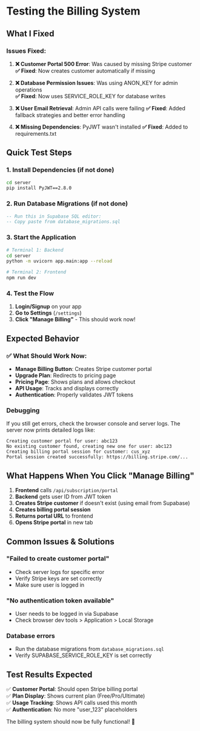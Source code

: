 # Testing the Billing System

## What I Fixed

### Issues Fixed:
1. **❌ Customer Portal 500 Error**: Was caused by missing Stripe customer
   **✅ Fixed**: Now creates customer automatically if missing

2. **❌ Database Permission Issues**: Was using ANON_KEY for admin operations  
   **✅ Fixed**: Now uses SERVICE_ROLE_KEY for database writes

3. **❌ User Email Retrieval**: Admin API calls were failing
   **✅ Fixed**: Added fallback strategies and better error handling

4. **❌ Missing Dependencies**: PyJWT wasn't installed
   **✅ Fixed**: Added to requirements.txt

## Quick Test Steps

### 1. Install Dependencies (if not done)
```bash
cd server
pip install PyJWT==2.8.0
```

### 2. Run Database Migrations (if not done)
```sql
-- Run this in Supabase SQL editor:
-- Copy paste from database_migrations.sql
```

### 3. Start the Application
```bash
# Terminal 1: Backend
cd server
python -m uvicorn app.main:app --reload

# Terminal 2: Frontend  
npm run dev
```

### 4. Test the Flow

1. **Login/Signup** on your app
2. **Go to Settings** (`/settings`)
3. **Click "Manage Billing"** - This should work now!

## Expected Behavior

### ✅ What Should Work Now:

- **Manage Billing Button**: Creates Stripe customer portal
- **Upgrade Plan**: Redirects to pricing page
- **Pricing Page**: Shows plans and allows checkout
- **API Usage**: Tracks and displays correctly
- **Authentication**: Properly validates JWT tokens

### Debugging

If you still get errors, check the browser console and server logs. The server now prints detailed logs like:

```
Creating customer portal for user: abc123
No existing customer found, creating new one for user: abc123
Creating billing portal session for customer: cus_xyz
Portal session created successfully: https://billing.stripe.com/...
```

## What Happens When You Click "Manage Billing"

1. **Frontend** calls `/api/subscription/portal`
2. **Backend** gets user ID from JWT token
3. **Creates Stripe customer** if doesn't exist (using email from Supabase)
4. **Creates billing portal session** 
5. **Returns portal URL** to frontend
6. **Opens Stripe portal** in new tab

## Common Issues & Solutions

### "Failed to create customer portal" 
- Check server logs for specific error
- Verify Stripe keys are set correctly
- Make sure user is logged in

### "No authentication token available"
- User needs to be logged in via Supabase
- Check browser dev tools > Application > Local Storage

### Database errors
- Run the database migrations from `database_migrations.sql`
- Verify SUPABASE_SERVICE_ROLE_KEY is set correctly

## Test Results Expected

✅ **Customer Portal**: Should open Stripe billing portal  
✅ **Plan Display**: Shows current plan (Free/Pro/Ultimate)  
✅ **Usage Tracking**: Shows API calls used this month  
✅ **Authentication**: No more "user_123" placeholders  

The billing system should now be fully functional! 🎉